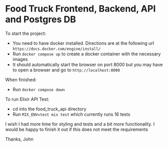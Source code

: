 # Food Truck Frontend, Backend, API and Postgres DB
To start the project:
  
  * You need to have docker installed. Directions are at the following url `https://docs.docker.com/engine/install/`
  * Run `docker compose up` to create a docker container with the necessary images
  * It should automatically start the browser on port 8000 but you may have to open a browser and go to `http://localhost:8000`
  
When finished:
  * Run `docker compose down`

To run Elixir API Test:
  * cd into the food_truck_api directory
  * Run `MIX_ENV=test mix test` which currently runs 16 tests
  
I wish I had more time for styling and tests and a bit more functionality. I would be happy to finish it out if this does not meet the requirements

Thanks,
John
